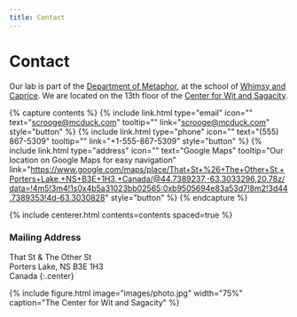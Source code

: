 ```yaml
---
title: Contact
---
```


# <i class="fas fa-envelope"></i>Contact

Our lab is part of the [Department of Metaphor](), at the school of [Whimsy and Caprice]().
We are located on the 13th floor of the [Center for Wit and Sagacity]().

{% capture contents %}
  {%
    include link.html
    type="email"
    icon=""
    text="scrooge@mcduck.com"
    tooltip=""
    link="scrooge@mcduck.com"
    style="button"
  %}
  {%
    include link.html
    type="phone"
    icon=""
    text="(555) 867-5309"
    tooltip=""
    link="+1-555-867-5309"
    style="button"
  %}
  {%
    include link.html
    type="address"
    icon=""
    text="Google Maps"
    tooltip="Our location on Google Maps for easy navigation"
    link="https://www.google.com/maps/place/That+St+%26+The+Other+St,+Porters+Lake,+NS+B3E+1H3,+Canada/@44.7389237,-63.3033296,20.78z/data=!4m5!3m4!1s0x4b5a31023bb02565:0xb9505694e83a53d7!8m2!3d44.7389353!4d-63.3030828"
    style="button"
  %}
{% endcapture %}

{% include centerer.html contents=contents spaced=true %}

### <i class="fas fa-mail-bulk"></i>Mailing Address

That St & The Other St  
Porters Lake, NS B3E 1H3  
Canada
{:.center}

{%
  include figure.html
  image="images/photo.jpg"
  width="75%"
  caption="The Center for Wit and Sagacity"
%}

